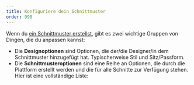 ```yaml
---
title: Konfiguriere dein Schnittmuster
order: 998
---
```


Wenn du [ein Schnittmuster erstellst](/create/), gibt es zwei wichtige Gruppen von Dingen, die du anpassen kannst:

-   Die **Designoptionen** sind Optionen, die der/die Designer/in dem Schnittmuster hinzugefügt hat. Typischerweise Stil und Sitz/Passform.
-   Die **Schnittmusteroptionen** sind eine Reihe an Optionen, die durch die Plattform erstellt werden und die für alle Schnitte zur Verfügung stehen. Hier ist eine vollständige Liste:

<ReadMore list />

